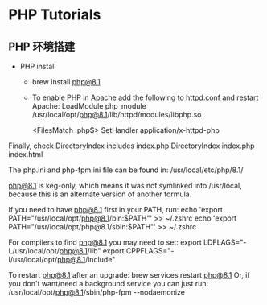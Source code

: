 # PHP Tutorials

## PHP 环境搭建
- PHP install 
  - brew install php@8.1
  - To enable PHP in Apache add the following to httpd.conf and restart Apache:
    LoadModule php_module /usr/local/opt/php@8.1/lib/httpd/modules/libphp.so

    <FilesMatch \.php$>
    SetHandler application/x-httpd-php
    </FilesMatch>

Finally, check DirectoryIndex includes index.php
DirectoryIndex index.php index.html

The php.ini and php-fpm.ini file can be found in:
/usr/local/etc/php/8.1/

php@8.1 is keg-only, which means it was not symlinked into /usr/local,
because this is an alternate version of another formula.

If you need to have php@8.1 first in your PATH, run:
echo 'export PATH="/usr/local/opt/php@8.1/bin:$PATH"' >> ~/.zshrc
echo 'export PATH="/usr/local/opt/php@8.1/sbin:$PATH"' >> ~/.zshrc

For compilers to find php@8.1 you may need to set:
export LDFLAGS="-L/usr/local/opt/php@8.1/lib"
export CPPFLAGS="-I/usr/local/opt/php@8.1/include"


To restart php@8.1 after an upgrade:
brew services restart php@8.1
Or, if you don't want/need a background service you can just run:
/usr/local/opt/php@8.1/sbin/php-fpm --nodaemonize